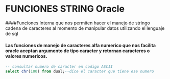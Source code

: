 # FUNCIONES  STRING Oracle
####Funciones Interna que nos permiten hacer el manejo de stringo cadena de caracteres al momento de manipular datos utilizando el lenguaje de sql
#### Las funciones de manejo de caracteres alfa numerico que nos facilita oracle aceptan argumento de tipo caracter y retornan caracteres o valores numericos.

```sql
-- consultar numero de caracter en codigo ASCII
select chr(100) from dual;--dice el caracter que tiene ese numero
```
